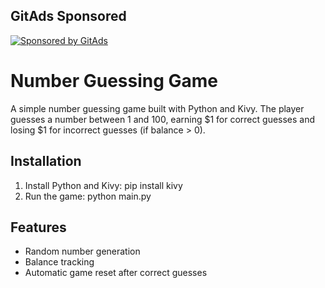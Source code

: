 ## GitAds Sponsored
[![Sponsored by GitAds](https://gitads.dev/v1/ad-serve?source=okediya/guess_it@github)](https://gitads.dev/v1/ad-track?source=okediya/guess_it@github)


# Number Guessing Game
A simple number guessing game built with Python and Kivy. The player guesses a number between 1 and 100, earning $1 for correct guesses and losing $1 for incorrect guesses (if balance > 0).

## Installation
1. Install Python and Kivy: pip install kivy
2. Run the game: python main.py

## Features
- Random number generation
- Balance tracking
- Automatic game reset after correct guesses

<!-- GitAds-Verify: PYVO2G72IFOMGXSQL426CYQ693F74K8U -->
